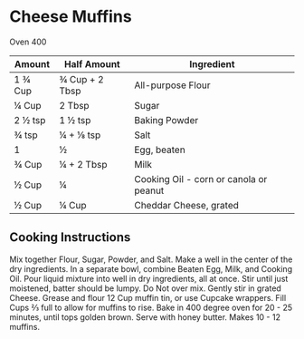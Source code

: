 # Cheese Muffins

Oven 400

|Amount | Half Amount | Ingredient|
|----|----|----|
1 ¾ Cup |¾ Cup + 2 Tbsp| All-purpose Flour
¼ Cup |2 Tbsp| Sugar
2 ½ tsp |1 ½ tsp| Baking Powder
¾ tsp |¼ + ⅛ tsp| Salt
1 |½| Egg, beaten
¾ Cup |¼ + 2 Tbsp| Milk
½ Cup |¼ | Cooking Oil - corn or canola or peanut
½ Cup |¼ Cup| Cheddar Cheese, grated

## Cooking Instructions

Mix together Flour, Sugar, Powder, and Salt.
Make a well in the center of the dry ingredients.
In a separate bowl, combine Beaten Egg, Milk, and Cooking Oil.
Pour liquid mixture into well in dry ingredients, all at once.
Stir until just moistened, batter should be lumpy.
Do Not over mix.
Gently stir in grated Cheese.
Grease and flour 12 Cup muffin tin, or use Cupcake wrappers.
Fill Cups ⅔ full to allow for muffins to rise.
Bake in 400 degree oven for 20 - 25 minutes, until tops golden brown.
Serve with honey butter.
Makes 10 - 12 muffins.
